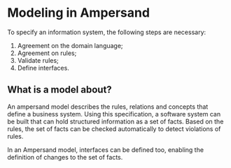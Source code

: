 # Modeling in Ampersand

To specify an information system, the following steps are necessary:  
1. Agreement on the domain language;  
2. Agreement on rules;  
3. Validate rules;  
4. Define interfaces.

## What is a model about?

An ampersand model describes the rules, relations and concepts that define a business system. Using this specification, a software system can be built that can hold structured information as a set of facts. Based on the rules, the set of facts can be checked automatically to detect violations of rules.

In an Ampersand model, interfaces can be defined too, enabling the definition of changes to the set of facts.




